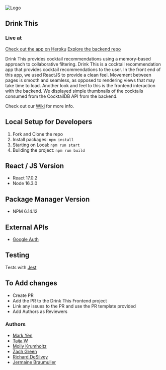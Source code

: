 ![Logo](https://user-images.githubusercontent.com/26797256/128451731-ba02dea0-b1cc-4296-b8f3-a81f5cb649f1.png)
## Drink This
### Live at

[Check out the app on Heroku](https://drink-this-frontend.herokuapp.com/)
[Explore the backend repo](https://github.com/drink-this/drink-this-backend)
<!-- badges here -->
<!-- badges for last commit, commit activity, state of the build, dependencies up to date -->
Drink This provides cocktail recommendations using a memory-based approach to collaborative filtering. Drink This is a cocktail recommendation app that provides cocktail recommendations to the user. In the front end of this app, we used ReactJS to provide a clean feel. Movement between pages is smooth and seamless, as opposed to rendering views that may take time to load. Another look and feel to this is the frontend interaction with the backend. We displayed simple thumbnails of the cocktails consumed from the CocktailDB API from the backend.

Check out our [Wiki](https://github.com/drink-this/drink-this-frontend/wiki) for more info.
<!-- features, example of the ML code, link to demo vid, link to wiki homepage -->

## Local Setup for Developers

1. Fork and Clone the repo
2. Install packages: `npm install`
3. Starting on Local: `npm run start`
4. Building the project: `npm run build`

## React / JS Version

- React 17.0.2
- Node 16.3.0

## Package Manager Version

- NPM 6.14.12

## External APIs

- [Google Auth](https://developers.google.com/identity/protocols/oauth2)

## Testing
Tests with [Jest](https://jestjs.io/docs/getting-started)

## To Add changes

- Create PR
- Add the PR to the Drink This Frontend project
- Link any issues to the PR and use the PR template provided
- Add Authors as Reviewers

### Authors

- [Mark Yen](https://github.com/markcyen)
- [Taija W](https://github.com/twarbelow)
- [Molly Krumholtz](https://github.com/mkrumholz)
- [Zach Green](https://github.com/zachjamesgreen)
- [Richard DeSilvey](https://github.com/redferret)
- [Jermaine Braumuller](https://github.com/Jaybraum)
